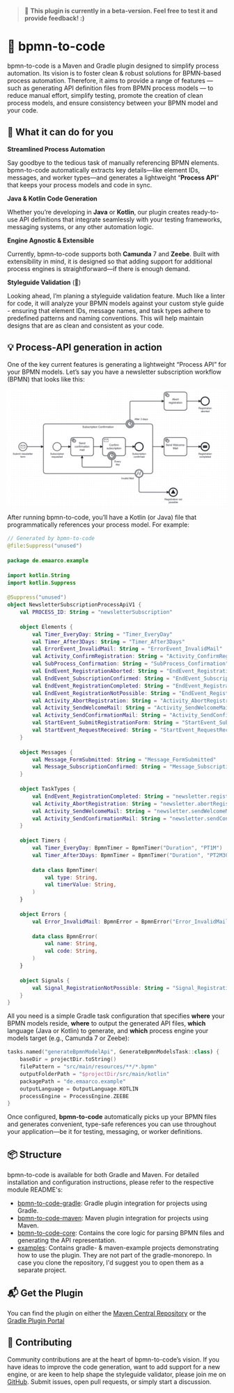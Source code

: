 > 🚧 **This plugin is currently in a beta-version.
> Feel free to test it and provide feedback! :)**

# 🚀 bpmn-to-code

bpmn-to-code is a Maven and Gradle plugin designed to simplify process automation.
Its vision is to foster clean & robust solutions for BPMN-based process automation.
Therefore, it aims to provide a range of features —
such as generating API definition files from BPMN process models —
to reduce manual effort, simplify testing, promote the creation of clean process models,
and ensure consistency between your BPMN model and your code.

## **🤩** What it can do for you

**Streamlined Process Automation**

Say goodbye to the tedious task of manually referencing BPMN elements. bpmn-to-code automatically extracts key
details—like element IDs, messages, and worker types—and generates a lightweight “**Process API**” that keeps your
process models and code in sync.

**Java & Kotlin Code Generation**

Whether you’re developing in **Java** or **Kotlin**, our plugin creates ready-to-use API definitions that integrate
seamlessly with your testing frameworks, messaging systems, or any other automation logic.

**Engine Agnostic & Extensible**

Currently, bpmn-to-code supports both **Camunda** 7 and **Zeebe**. Built with extensibility in mind, it is designed so
that adding support for additional process engines is straightforward—if there is enough demand.

**Styleguide Validation** (🚧)

Looking ahead, I’m planing a styleguide validation feature. Much like a linter for code, it will analyze your BPMN
models against your custom style guide - ensuring that element IDs, message names, and task types adhere to predefined
patterns and naming conventions. This will help maintain designs that are as clean and consistent as your code.

## 💡 Process-API generation in action

One of the key current features is generating a lightweight “Process API” for your BPMN models.
Let’s say you have a newsletter subscription workflow (BPMN) that looks like this:

<img src="docs/example-process.png" alt="Example Process" width="800"/>

After running bpmn-to-code, you’ll have a Kotlin (or Java) file that programmatically references your process model. For
example:

```kotlin
// Generated by bpmn-to-code
@file:Suppress("unused")

package de.emaarco.example

import kotlin.String
import kotlin.Suppress

@Suppress("unused")
object NewsletterSubscriptionProcessApiV1 {
    val PROCESS_ID: String = "newsletterSubscription"

    object Elements {
        val Timer_EveryDay: String = "Timer_EveryDay"
        val Timer_After3Days: String = "Timer_After3Days"
        val ErrorEvent_InvalidMail: String = "ErrorEvent_InvalidMail"
        val Activity_ConfirmRegistration: String = "Activity_ConfirmRegistration"
        val SubProcess_Confirmation: String = "SubProcess_Confirmation"
        val EndEvent_RegistrationAborted: String = "EndEvent_RegistrationAborted"
        val EndEvent_SubscriptionConfirmed: String = "EndEvent_SubscriptionConfirmed"
        val EndEvent_RegistrationCompleted: String = "EndEvent_RegistrationCompleted"
        val EndEvent_RegistrationNotPossible: String = "EndEvent_RegistrationNotPossible"
        val Activity_AbortRegistration: String = "Activity_AbortRegistration"
        val Activity_SendWelcomeMail: String = "Activity_SendWelcomeMail"
        val Activity_SendConfirmationMail: String = "Activity_SendConfirmationMail"
        val StartEvent_SubmitRegistrationForm: String = "StartEvent_SubmitRegistrationForm"
        val StartEvent_RequestReceived: String = "StartEvent_RequestReceived"
    }

    object Messages {
        val Message_FormSubmitted: String = "Message_FormSubmitted"
        val Message_SubscriptionConfirmed: String = "Message_SubscriptionConfirmed"
    }

    object TaskTypes {
        val EndEvent_RegistrationCompleted: String = "newsletter.registrationCompleted"
        val Activity_AbortRegistration: String = "newsletter.abortRegistration"
        val Activity_SendWelcomeMail: String = "newsletter.sendWelcomeMail"
        val Activity_SendConfirmationMail: String = "newsletter.sendConfirmationMail"
    }

    object Timers {
        val Timer_EveryDay: BpmnTimer = BpmnTimer("Duration", "PT1M")
        val Timer_After3Days: BpmnTimer = BpmnTimer("Duration", "PT2M30S")

        data class BpmnTimer(
            val type: String,
            val timerValue: String,
        )
    }

    object Errors {
        val Error_InvalidMail: BpmnError = BpmnError("Error_InvalidMail", "500")

        data class BpmnError(
            val name: String,
            val code: String,
        )
    }

    object Signals {
        val Signal_RegistrationNotPossible: String = "Signal_RegistrationNotPossible"
    }
}
```

All you need is a simple Gradle task configuration that specifies **where** your BPMN models reside,
**where** to output the generated API files, **which** language (Java or Kotlin) to generate,
and **which** process engine your models target (e.g., Camunda 7 or Zeebe):

```kotlin
tasks.named("generateBpmnModelApi", GenerateBpmnModelsTask::class) {
    baseDir = projectDir.toString()
    filePattern = "src/main/resources/**/*.bpmn"
    outputFolderPath = "$projectDir/src/main/kotlin"
    packagePath = "de.emaarco.example"
    outputLanguage = OutputLanguage.KOTLIN
    processEngine = ProcessEngine.ZEEBE
}
```

Once configured, **bpmn-to-code** automatically picks up your BPMN files and generates convenient,
type-safe references you can use throughout your application—be it for testing, messaging,
or worker definitions.

## 📦 Structure

bpmn-to-code is available for both Gradle and Maven.
For detailed installation and configuration instructions,
please refer to the respective module README's:

- [bpmn-to-code-gradle](bpmn-to-code-gradle/README.md): Gradle plugin integration for
  projects using Gradle.
- [bpmn-to-code-maven](bpmn-to-code-maven/README.md): Maven plugin integration for
  projects using Maven.
- [bpmn-to-code-core](bpmn-to-code-core): Contains the core logic for parsing BPMN files and generating the API
  representation.
- [examples](examples): Contains gradle- & maven-example projects demonstrating how to use the plugin. They are not part
  of the
  gradle-monorepo. In case you clone the repository, I'd suggest you to open them as a separate project.

## 📬 Get the Plugin

You can find the plugin on either
the [Maven Central Repository](https://central.sonatype.com/artifact/io.github.emaarco/bpmn-to-code-maven)
or the [Gradle Plugin Portal](https://plugins.gradle.org/plugin/io.github.emaarco.bpmn-to-code-gradle)

## 🤝 Contributing

Community contributions are at the heart of bpmn-to-code’s vision.
If you have ideas to improve the code generation, want to add support for a new engine,
or are keen to help shape the styleguide validator,
please join me on [GitHub](https://github.com/example/bpmn-to-code).
Submit issues, open pull requests, or simply start a discussion.
